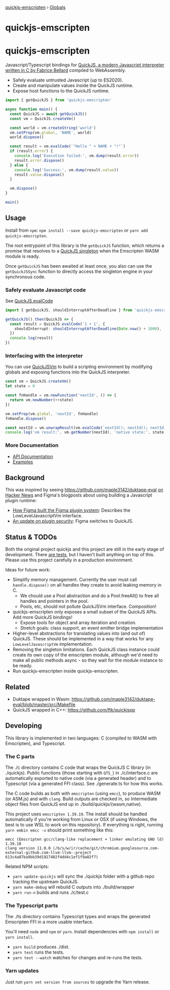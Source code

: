 [quickjs-emscripten](README.md) › [Globals](globals.md)

# quickjs-emscripten

# quickjs-emscripten

Javascript/Typescript bindings for [QuickJS, a modern Javascript interpreter written in
C by Fabrice Bellard](https://bellard.org/quickjs/) compiled to WebAssembly.

- Safely evaluate untrusted Javascript (up to ES2020).
- Create and manipulate values inside the QuickJS runtime.
- Expose host functions to the QuickJS runtime.

```typescript
import { getQuickJS } from 'quickjs-emscripten'

async function main() {
  const QuickJS = await getQuickJS()
  const vm = QuickJS.createVm()

  const world = vm.createString('world')
  vm.setProp(vm.global, 'NAME', world)
  world.dispose()

  const result = vm.evalCode(`"Hello " + NAME + "!"`)
  if (result.error) {
    console.log('Execution failed:', vm.dump(result.error))
    result.error.dispose()
  } else {
    console.log('Success:', vm.dump(result.value))
    result.value.dispose()
  }

  vm.dispose()
}

main()
```

## Usage

Install from `npm`: `npm install --save quickjs-emscripten` or `yarn add quickjs-emscripten`.

The root entrypoint of this library is the `getQuickJS` function, which returns
a promise that resolves to a [QuickJS singleton](doc/classes/quickjs.md) when
the Emscripten WASM module is ready.

Once `getQuickJS` has been awaited at least once, you also can use the `getQuickJSSync`
function to directly access the singleton engine in your synchronous code.

### Safely evaluate Javascript code

See [QuickJS.evalCode](https://github.com/justjake/quickjs-emscripten/blob/master/doc/classes/quickjs.md#evalcode)

```typescript
import { getQuickJS, shouldInterruptAfterDeadline } from 'quickjs-emscripten'

getQuickJS().then(QuickJS => {
  const result = QuickJS.evalCode('1 + 1', {
    shouldInterrupt: shouldInterruptAfterDeadline(Date.now() + 1000),
  })
  console.log(result)
})
```

### Interfacing with the interpreter

You can use [QuickJSVm](https://github.com/justjake/quickjs-emscripten/blob/master/doc/classes/quickjsvm.md)
to build a scripting environment by modifying globals and exposing functions
into the QuickJS interpreter.

```typescript
const vm = QuickJS.createVm()
let state = 0

const fnHandle = vm.newFunction('nextId', () => {
  return vm.newNumber(++state)
})

vm.setProp(vm.global, 'nextId', fnHandle)
fnHandle.dispose()

const nextId = vm.unwrapResult(vm.evalCode(`nextId(); nextId(); nextId()`))
console.log('vm result:', vm.getNumber(nextId), 'native state:', state)
```

### More Documentation

- [API Documentation](https://github.com/justjake/quickjs-emscripten/blob/master/doc/globals.md)
- [Examples](https://github.com/justjake/quickjs-emscripten/blob/master/ts/quickjs.test.ts)

## Background

This was inspired by seeing https://github.com/maple3142/duktape-eval
[on Hacker News](https://news.ycombinator.com/item?id=21946565) and Figma's
blogposts about using building a Javascript plugin runtime:

- [How Figma built the Figma plugin system](https://www.figma.com/blog/how-we-built-the-figma-plugin-system/): Describes the LowLevelJavascriptVm interface.
- [An update on plugin security](https://www.figma.com/blog/an-update-on-plugin-security/): Figma switches to QuickJS.

## Status & TODOs

Both the original project quickjs and this project are still in the early stage
of development.
There [are tests](https://github.com/justjake/quickjs-emscripten/blob/master/ts/quickjs.test.ts), but I haven't built anything
on top of this. Please use this project carefully in a production
environment.

Ideas for future work:

- Simplify memory management. Currently the user must call `handle.dispose()` on all handles they
  create to avoid leaking memory in C.
  - We chould use a Pool abstraction and do a Pool.freeAll() to free all handles and pointers
    in the pool.
  - Pools, etc, should not pollute QuickJSVm interface. Composition!
- quickjs-emscripten only exposes a small subset of the QuickJS APIs. Add more QuickJS bindings!
  - Expose tools for object and array iteration and creation.
  - Stretch goals: class support, an event emitter bridge implementation
- Higher-level abstractions for translating values into (and out of) QuickJS.
  These should be implemented in a way that works for any `LowLevelJavascriptVm`
  implementation.
- Removing the singleton limitations. Each QuickJS class instance could create
  its own copy of the emscripten module, although we'd need to make all public
  methods async - so they wait for the module instance to be ready.
- Run quickjs-emscripten inside quickjs-emscripten.

## Related

- Duktape wrapped in Wasm: https://github.com/maple3142/duktape-eval/blob/master/src/Makefile
- QuickJS wrapped in C++: https://github.com/ftk/quickjspp

## Developing

This library is implemented in two languages: C (compiled to WASM with
Emscripten), and Typescript.

### The C parts

The ./c directory contains C code that wraps the QuickJS C library (in ./quickjs).
Public functions (those starting with `QTS_`) in ./c/interface.c are
automatically exported to native code (via a generated header) and to
Typescript (via a generated FFI class). See ./generate.ts for how this works.

The C code builds as both with `emscripten` (using `emcc`), to produce WASM (or
ASM.js) and with `clang`. Build outputs are checked in, so
Intermediate object files from QuickJS end up in ./build/quickjs/{wasm,native}.

This project uses `emscripten 1.39.19`. The install should be handled automatically
if you're working from Linux or OSX (if using Windows, the best is to use WSL to work
on this repository). If everything is right, running `yarn embin emcc -v` should print
something like this:

```
emcc (Emscripten gcc/clang-like replacement + linker emulating GNU ld) 1.39.18
clang version 11.0.0 (/b/s/w/ir/cache/git/chromium.googlesource.com-external-github.com-llvm-llvm--project 613c4a87ba9bb39d1927402f4dd4c1ef1f9a02f7)
```

Related NPM scripts:

- `yarn update-quickjs` will sync the ./quickjs folder with a
  github repo tracking the upstream QuickJS.
- `yarn make-debug` will rebuild C outputs into ./build/wrapper
- `yarn run-n` builds and runs ./c/test.c

### The Typescript parts

The ./ts directory contains Typescript types and wraps the generated Emscripten
FFI in a more usable interface.

You'll need `node` and `npm` or `yarn`. Install dependencies with `npm install`
or `yarn install`.

- `yarn build` produces ./dist.
- `yarn test` runs the tests.
- `yarn test --watch` watches for changes and re-runs the tests.

### Yarn updates

Just run `yarn set version from sources` to upgrade the Yarn release.
